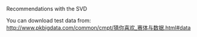 
Recommendations with the SVD

You can download test data from: http://www.pkbigdata.com/common/cmpt/猜你喜欢_赛体与数据.html#data

